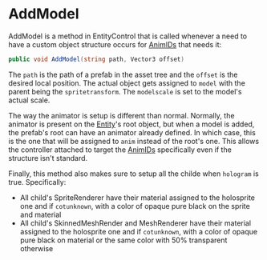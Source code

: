 # AddModel

AddModel is a method in EntityControl that is called whenever a need to have a custom object structure occurs for [AnimIDs](../../../Enums%20and%20IDs/AnimIDs.md) that needs it:

````cs
public void AddModel(string path, Vector3 offset)
````

The `path` is the path of a prefab in the asset tree and the `offset` is the desired local position. The actual object gets assigned to `model` with the parent being the `spritetransform`. The `modelscale` is set to the model's actual scale.

The way the animator is setup is different than normal. Normally, the animator is present on the [Entity](../../Entity.md)'s root object, but when a model is added, the prefab's root can have an animator already defined. In which case, this is the one that will be assigned to `anim` instead of the root's one. This allows the controller attached to target the [AnimIDs](../../../Enums%20and%20IDs/AnimIDs.md) specifically even if the structure isn't standard.

Finally, this method also makes sure to setup all the childe when `hologram` is true. Specifically:

* All child's SpriteRenderer have their material assigned to the holosprite one and if `cotunknown`, with a color of opaque pure black on the sprite and material
* All child's SkinnedMeshRender and MeshRenderer have their material assigned to the holosprite one and if `cotunknown`, with a color of opaque pure black on material or the same color with 50% transparent otherwise
